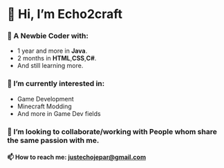 # 👋 Hi, I’m Echo2craft
### 🌱 A Newbie Coder with:
- 1 year and more in **Java**.
- 2 months in **HTML**,**CSS**,**C#**.
- And still learning more.
### 👀 I’m currently interested in:
- Game Development
- Minecraft Modding
- And more in Game Dev fields
### 💞️ I’m looking to collaborate/working with People whom share the same passion with me.
#### 📫 How to reach me: justechojepar@gmail.com

<!---
Echo2craft/Echo2craft is a ✨ special ✨ repository because its `README.md` (this file) appears on your GitHub profile.
You can click the Preview link to take a look at your changes.
--->
